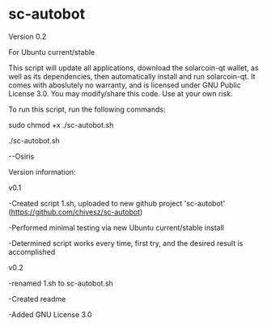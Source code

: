 # sc-autobot
Version 0.2

For Ubuntu current/stable

This script will update all applications, download the solarcoin-qt wallet, as well as its dependencies, then automatically install and run solarcoin-qt. It comes with aboslutely no warranty, and is licensed under GNU Public License 3.0. You may modify/share this code. Use at your own risk.


To run this script, run the following commands:

sudo chmod +x ./sc-autobot.sh

./sc-autobot.sh


--Osiris

Version information:

v0.1

-Created script 1.sh, uploaded to new github project 'sc-autobot' (https://github.com/chivesz/sc-autobot)

-Performed minimal testing via new Ubuntu current/stable install

-Determined script works every time, first try, and the desired result is accomplished

v0.2

-renamed 1.sh to sc-autobot.sh

-Created readme

-Added GNU License 3.0
